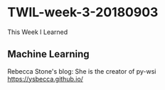 # TWIL-week-3-20180903
This Week I Learned

## Machine Learning

Rebecca Stone's blog: She is the creator of py-wsi  
https://ysbecca.github.io/
